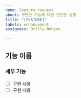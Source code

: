 ```yaml
---
name: Feature request
about: 구현한 기능에 대한 간단한 설명
title: "[FEATURE]"
labels: enhancement
assignees: Brilly-Bohyun

---
```


## 기능 이름
### 세부 기능
- [ ] 구현 내용
- [ ] 구현 내용
